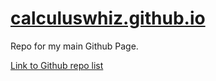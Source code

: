 [calculuswhiz.github.io](https://calculuswhiz.github.io)
========================================================

Repo for my main Github Page.

[Link to Github repo list](https://www.github.com/calculuswhiz)
